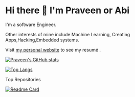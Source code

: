 # Hi there 👋 I'm Praveen or Abi
I'm a software Engineer. 

Other interests of mine include Machine Learning, Creating Apps,Hacking,Embedded systems. 

Visit [my personal website](https://praveenabi.github.io/) to see my resumé . 

[![Praveen's GitHub stats](https://github-readme-stats.vercel.app/api?username=Praveenabi&show_icons=true&theme=transparent)](https://github.com/Praveenabi/github-readme-stats)

[![Top Langs](https://github-readme-stats.vercel.app/api/top-langs/?username=Praveenabi&layout=pie&theme=transparent)](https://github.com/Praveenabi/github-readme-stats)

Top Repositories

[![Readme Card](https://github-readme-stats.vercel.app/api/pin/?username=Praveenabi&repo=Praveenabi.github.io&description_lines_count=1)](https://github.com/Praveenabi/github-readme-stats)
